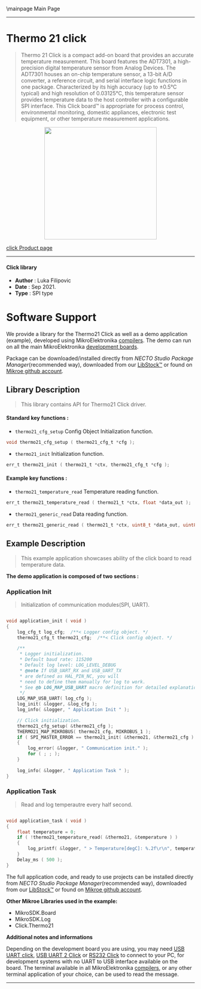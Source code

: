 \mainpage Main Page

---
# Thermo 21 click

> Thermo 21 Click is a compact add-on board that provides an accurate temperature measurement. This board features the ADT7301, a high-precision digital temperature sensor from Analog Devices. The ADT7301 houses an on-chip temperature sensor, a 13-bit A/D converter, a reference circuit, and serial interface logic functions in one package. Characterized by its high accuracy (up to ±0.5°C typical) and high resolution of 0.03125°C, this temperature sensor provides temperature data to the host controller with a configurable SPI interface. This Click board™ is appropriate for process control, environmental monitoring, domestic appliances, electronic test equipment, or other temperature measurement applications.

<p align="center">
  <img src="https://download.mikroe.com/images/click_for_ide/thermo21_click.png" height=300px>
</p>

[click Product page](https://www.mikroe.com/thermo-21-click)

---


#### Click library

- **Author**        : Luka Filipovic
- **Date**          : Sep 2021.
- **Type**          : SPI type


# Software Support

We provide a library for the Thermo21 Click
as well as a demo application (example), developed using MikroElektronika
[compilers](https://www.mikroe.com/necto-studio).
The demo can run on all the main MikroElektronika [development boards](https://www.mikroe.com/development-boards).

Package can be downloaded/installed directly from *NECTO Studio Package Manager*(recommended way), downloaded from our [LibStock&trade;](https://libstock.mikroe.com) or found on [Mikroe github account](https://github.com/MikroElektronika/mikrosdk_click_v2/tree/master/clicks).

## Library Description

> This library contains API for Thermo21 Click driver.

#### Standard key functions :

- `thermo21_cfg_setup` Config Object Initialization function.
```c
void thermo21_cfg_setup ( thermo21_cfg_t *cfg );
```

- `thermo21_init` Initialization function.
```c
err_t thermo21_init ( thermo21_t *ctx, thermo21_cfg_t *cfg );
```

#### Example key functions :

- `thermo21_temperature_read` Temperature reading function.
```c
err_t thermo21_temperature_read ( thermo21_t *ctx, float *data_out );
```

- `thermo21_generic_read` Data reading function.
```c
err_t thermo21_generic_read ( thermo21_t *ctx, uint8_t *data_out, uint8_t len );
```

## Example Description

> This example application showcases ability of the click board to read temperature data.

**The demo application is composed of two sections :**

### Application Init

> Initialization of communication modules(SPI, UART).

```c

void application_init ( void )
{
    log_cfg_t log_cfg;  /**< Logger config object. */
    thermo21_cfg_t thermo21_cfg;  /**< Click config object. */

    /** 
     * Logger initialization.
     * Default baud rate: 115200
     * Default log level: LOG_LEVEL_DEBUG
     * @note If USB_UART_RX and USB_UART_TX 
     * are defined as HAL_PIN_NC, you will 
     * need to define them manually for log to work. 
     * See @b LOG_MAP_USB_UART macro definition for detailed explanation.
     */
    LOG_MAP_USB_UART( log_cfg );
    log_init( &logger, &log_cfg );
    log_info( &logger, " Application Init " );

    // Click initialization.
    thermo21_cfg_setup( &thermo21_cfg );
    THERMO21_MAP_MIKROBUS( thermo21_cfg, MIKROBUS_1 );
    if ( SPI_MASTER_ERROR == thermo21_init( &thermo21, &thermo21_cfg ) )
    {
        log_error( &logger, " Communication init." );
        for ( ; ; );
    }
    
    log_info( &logger, " Application Task " );
}

```

### Application Task

> Read and log temperautre every half second.

```c

void application_task ( void )
{
    float temperature = 0;
    if ( !thermo21_temperature_read( &thermo21, &temperature ) )
    {
        log_printf( &logger, " > Temperature[degC]: %.2f\r\n", temperature );
    }
    Delay_ms ( 500 );
}

```

The full application code, and ready to use projects can be installed directly from *NECTO Studio Package Manager*(recommended way), downloaded from our [LibStock&trade;](https://libstock.mikroe.com) or found on [Mikroe github account](https://github.com/MikroElektronika/mikrosdk_click_v2/tree/master/clicks).

**Other Mikroe Libraries used in the example:**

- MikroSDK.Board
- MikroSDK.Log
- Click.Thermo21

**Additional notes and informations**

Depending on the development board you are using, you may need
[USB UART click](http://shop.mikroe.com/usb-uart-click),
[USB UART 2 Click](http://shop.mikroe.com/usb-uart-2-click) or
[RS232 Click](http://shop.mikroe.com/rs232-click) to connect to your PC, for
development systems with no UART to USB interface available on the board. The
terminal available in all MikroElektronika
[compilers](http://shop.mikroe.com/compilers), or any other terminal application
of your choice, can be used to read the message.

---
